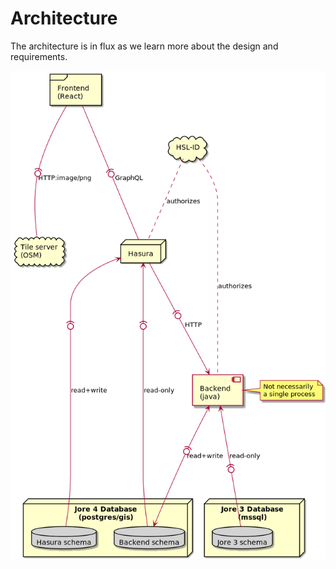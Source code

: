 # Architecture

The architecture is in flux as we learn more about the design and requirements.

![Architecture diagram](wiki/images/architecture.png "Architecture diagram")

